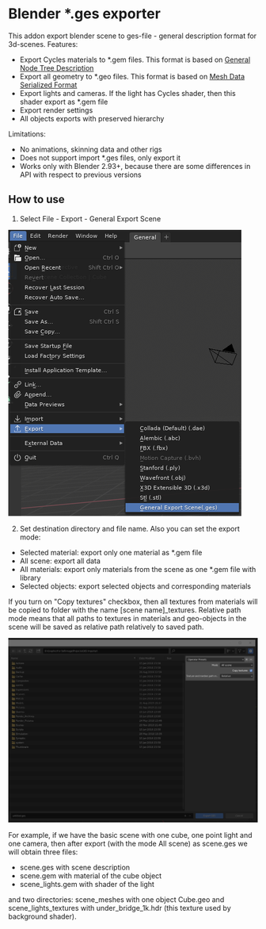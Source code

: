 # Blender *.ges exporter

This addon export blender scene to ges-file - general description format for 3d-scenes. Features:

* Export Cycles materials to *.gem files. This format is based on [General Node Tree Description](https://github.com/Tugcga/GeneralNodeTreeDescription)
* Export all geometry to *.geo files. This format is based on [Mesh Data Serialized Format](https://github.com/Tugcga/MeshDataSerializedFormat)
* Export lights and cameras. If the light has Cycles shader, then this shader export as *.gem file
* Export render settings
* All objects exports with preserved hierarchy

Limitations:

* No animations, skinning data and other rigs
* Does not support import *.ges files, only export it
* Works only with Blender 2.93+, because there are some differences in API with respect to previous versions

## How to use

1. Select File - Export - General Export Scene

![Export command](tut_01.png?raw=true)

2. Set destination directory and file name. Also you can set the export mode:

* Selected material: export only one material as *.gem file
* All scene: export all data
* All materials: export only materials from the scene as one *.gem file with library
* Selected objects: export selected objects and corresponding materials

If you turn on "Copy textures" checkbox, then all textures from materials will be copied to folder with the name [scene name]_textures. Relative path mode means that all paths to textures in materials and geo-objects in the scene will be saved as relative path relatively to saved path.

![Export command](tut_02.png?raw=true)

For example, if we have the basic scene with one cube, one point light and one camera, then after export (with the mode All scene) as scene.ges we will obtain three files:

* scene.ges with scene description
* scene.gem with material of the cube object
* scene_lights.gem with shader of the light

and two directories: scene_meshes with one object Cube.geo and scene_lights_textures with under_bridge_1k.hdr (this texture used by background shader).